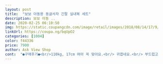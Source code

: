 ```yaml
---
layout: post 
title:  "보보 아동용 동글사자 긴팔 실내복 세트" 
description: 보보 아동 ..
date: 2020-02-25 06:10:50 
img: https://static.coupangcdn.com/image/retail/images/2018/08/14/17/9/b41a9f08-dbce-430f-b886-174d5d792c53.jpg 
linkUrl: https://coupa.ng/bqUpO2 
categories: [1004] 
color: f44336 
price: 7900 
author: Ask View Shop 
cont:  "●구매후기●<br/>110kg, 17cm 여아 꼭 맞아요.<br/> 귀엽네요.<br/> 부드럽고 신축성도 좋고 디자인도 아이고 좋아합니다.<br/><br/>배송: 빠르고 안전하게 잘받았습니다.<br/><br/>상품: 세탁 여러번 하고 건조기 여러번 돌렸는데<br/>색바램 없고 좋아요<br/>스판이 없는 순면 실내복 색상도 이쁘고 적당합니다.<br/><br/>좀 더 입혀보고 추가 상품평 올릴생각입니다.<br/><br/>110kg, 17cm 여아 꼭 맞아요.<br/> 귀엽네요.<br/> 부드럽고 신축성도 좋고 디자인도 아이고 좋아합니다.<br/><br/>배송: 빠르고 안전하게 잘받았습니다.<br/><br/>상품: 세탁 여러번 하고 건조기 여러번 돌렸는데<br/>색바램 없고 좋아요<br/>스판이 없는 순면 실내복 색상도 이쁘고 적당합니다.<br/><br/>좀 더 입혀보고 추가 상품평 올릴생각입니다.<br/><br/>" 
---
```

